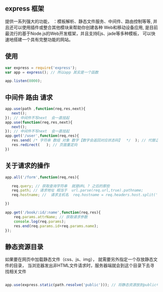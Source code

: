 ## express 框架

提供一系列强大的功能，
：模板解析、静态文件服务、中间件、路由控制等等,
并且还可以使用插件或整合其他模块来帮助你创建各种 Web和移动设备应用,
是目前最流行的基于Node.js的Web开发框架，并且支持Ejs、jade等多种模板，
可以快速地搭建一个具有完整功能的网站。

## 使用

```javascript
var express = require('express');
var app = express(); // 所以app 其实是一个函数

app.listen(8000);
```
## 中间件 路由  请求
```javascript
app.use(path ,function(req,res,next){
   next();
}); // 中间件不写next  会一直挂起
app.use(function(req,res,next){
   next();
}); // 中间件不写next  会一直挂起
app.get('/user',function(req,res){
   res.send( /* 字符串 数组 对象 数字【数字会返回对应状态码】  */  ); // 代替之前的 res.end(/* 只能是字符串或者buffer */)
   res.redirect(   ); // 页面重定向
})

```

## 关于请求的操作

```javascript
app.all('/form',function(req,res){

   req.query; // 获取查询字符串  就是URL ? 之后的那些
   req.path; // 请求地址 相当于  url.parse(req.url,true).pathname;
   req.hostname; //  请求主机名  req.hostname = req.headers.host.split(':')[0];

})

app.get('/book/:id/:name',function(req,res){
    req.params.attrName; // 获取请求参数
    console.log(req.params);
    res.end(req.params.id+req.params.name);
});


```


## 静态资源目录
如果要在网页中加载静态文件（css、js、img），
就需要另外指定一个存放静态文件的目录，
当浏览器发出非HTML文件请求时，服务器端就会到这个目录下去寻找相关文件

```javascript

app.use(express.static(path.resolve('public'))); // 将静态资源放到public中

```











